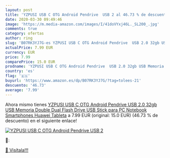```yaml
---
layout: post
title: 'YZPUSI USB C OTG Android Pendrive  USB 2 al 46.73 % de descuento'
date: 2020-03-30 09:49:46
image: 'https://m.media-amazon.com/images/I/41doVYxj46L._SL200_.jpg'
comments: true
category: ofertas
author: ring
slug: 'B07RK3YJ7G-es YZPUSI USB C OTG Android Pendrive  USB 2.0 32gb USB Memoria Double Dual Flash Drive USB Stick para PC  Notebook  Smartphones Huawei  Tableta'
actualPrice: 7.99 EUR
currency: EUR
price: 7.99
comparePrice: 15.0 EUR
prodname: 'YZPUSI USB C OTG Android Pendrive  USB 2.0 32gb USB Memoria Double Dual Flash Drive USB Stick para PC  Notebook  Smartphones Huawei  Tableta'
country: 'es'
flag: '🇪🇸'
buyurl: 'https://www.amazon.es/dp/B07RK3YJ7G/?tag=tolees-21'
descuento: '46.73'
average: '7.99'
---
```


Ahora mismo tienes [YZPUSI USB C OTG Android Pendrive  USB 2.0 32gb USB Memoria Double Dual Flash Drive USB Stick para PC  Notebook  Smartphones Huawei  Tableta](https://www.amazon.es/dp/B07RK3YJ7G/?tag=tolees-21) a 7.99 EUR (original: 15.0 EUR) (46.73 %  de descuento) en el siguiente enlace!

[![YZPUSI USB C OTG Android Pendrive  USB 2](https://m.media-amazon.com/images/I/41doVYxj46L._SL200_.jpg)](https://www.amazon.es/dp/B07RK3YJ7G/?tag=tolees-21)

🔎:


[🛒 Visítala!!!](https://www.amazon.es/dp/B07RK3YJ7G/?tag=tolees-21)
